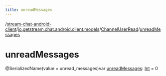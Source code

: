 ```yaml
---
title: unreadMessages
---
```

/[stream-chat-android-client](../../index.md)/[io.getstream.chat.android.client.models](../index.md)/[ChannelUserRead](index.md)/[unreadMessages](unreadMessages.md)  
  
  
  
# unreadMessages  
@SerializedName(value = unread_messages)var [unreadMessages](unreadMessages.md): [Int](https://kotlinlang.org/api/latest/jvm/stdlib/kotlin/-int/index.html) = 0
